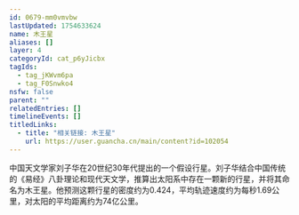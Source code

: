 ```yaml
---
id: 0679-mm0vmvbw
lastUpdated: 1754633624
name: 木王星
aliases: []
layer: 4
categoryId: cat_p6yJicbx
tagIds:
  - tag_jKWvm6pa
  - tag_F0Snwko4
nsfw: false
parent: ""
relatedEntries: []
timelineEvents: []
titledLinks:
  - title: "相关链接: 木王星"
    url: https://user.guancha.cn/main/content?id=102054
---
```


中国天文学家刘子华在20世纪30年代提出的一个假设行星。刘子华结合中国传统的《易经》八卦理论和现代天文学，推算出太阳系中存在一颗新的行星，并将其命名为木王星。他预测这颗行星的密度约为0.424，平均轨迹速度约为每秒1.69公里，对太阳的平均距离约为74亿公里。